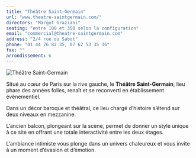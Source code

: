 ```yaml
---
title: "Théâtre Saint-Germain"
url: "www.theatre-saintgermain.com/"
directors: "Margot Graziani"
seating: "entre 100 et 350 selon la configuration"
email: "commercial@theatre-saintgermain.com"
address: "2/4 rue du Sabot"
phone: "01 44 76 82 35, 07 62 53 35 36"
fax: ""
arrondissement: 6
---
```


![Théâtre Saint-Germain](../images/6eme/theatre-saint-germain/theatre-saint-germain-1.jpg)

Situé au cœur de Paris sur la rive gauche, le **Théâtre Saint-Germain**, lieu phare des années folles, renaît et se reconverti en établissement évènementiel.

Dans un décor baroque et théâtral, ce lieu chargé d’histoire s’étend sur deux niveaux en mezzanine.

L’ancien balcon, plongeant sur la scène, permet de donner un style unique à ce site en offrant une totale interactivité entre les deux étages.

L’ambiance intimiste vous plonge dans un univers chaleureux et vous invite à un moment d’évasion et d’émotion.
